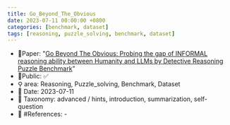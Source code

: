 ```yaml
---
title: Go_Beyond_The_Obvious
date: 2023-07-11 00:00:00 +0800
categories: [benchmark, dataset]
tags: [reasoning, puzzle_solving, benchmark, dataset]
---
```


- 📙Paper: "[Go Beyond The Obvious: Probing the gap of INFORMAL reasoning ability between Humanity and LLMs by Detective Reasoning Puzzle Benchmark](https://arxiv.org/abs/2307.05113)"
- 🔑Public: ✅
- ⚲ area: Reasoning, Puzzle_solving, Benchmark, Dataset
- 📅 Date: 2023-07-11
- 🔎 Taxonomy: advanced / hints, introduction, summarization, self-question
- 📝 #References: -

